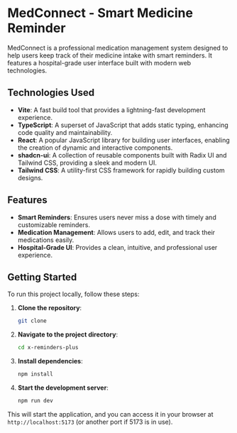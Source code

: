 # MedConnect - Smart Medicine Reminder

MedConnect is a professional medication management system designed to help users keep track of their medicine intake with smart reminders. It features a hospital-grade user interface built with modern web technologies.

## Technologies Used

*   **Vite**: A fast build tool that provides a lightning-fast development experience.
*   **TypeScript**: A superset of JavaScript that adds static typing, enhancing code quality and maintainability.
*   **React**: A popular JavaScript library for building user interfaces, enabling the creation of dynamic and interactive components.
*   **shadcn-ui**: A collection of reusable components built with Radix UI and Tailwind CSS, providing a sleek and modern UI.
*   **Tailwind CSS**: A utility-first CSS framework for rapidly building custom designs.

## Features

*   **Smart Reminders**: Ensures users never miss a dose with timely and customizable reminders.
*   **Medication Management**: Allows users to add, edit, and track their medications easily.
*   **Hospital-Grade UI**: Provides a clean, intuitive, and professional user experience.

## Getting Started

To run this project locally, follow these steps:

1.  **Clone the repository**:
    ```bash
    git clone 
    ```
2.  **Navigate to the project directory**:
    ```bash
    cd x-reminders-plus
    ```
3.  **Install dependencies**:
    ```bash
    npm install
    ```
4.  **Start the development server**:
    ```bash
    npm run dev
    ```

This will start the application, and you can access it in your browser at `http://localhost:5173` (or another port if 5173 is in use).
